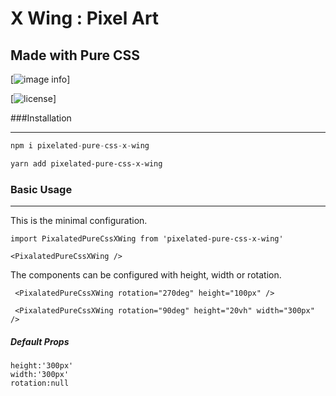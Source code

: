 # X Wing : Pixel Art

## Made with Pure CSS

[![image info](./demo/demoImage.png)]


[![license](https://img.shields.io/badge/license-MIT-green.svg)]



###Installation

****

```js
npm i pixelated-pure-css-x-wing
```

```sh
yarn add pixelated-pure-css-x-wing
```

### Basic Usage

****

This is the minimal configuration.

```
import PixalatedPureCssXWing from 'pixelated-pure-css-x-wing'
```

```
<PixalatedPureCssXWing />
```

The components can be configured with height, width or rotation.

````
 <PixalatedPureCssXWing rotation="270deg" height="100px" />
````

````
 <PixalatedPureCssXWing rotation="90deg" height="20vh" width="300px" />
````

##### Default Props

````
height:'300px'
width:'300px'
rotation:null
````



